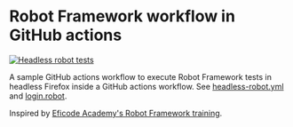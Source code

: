 # Robot Framework workflow in GitHub actions

[![Headless robot tests](https://github.com/swd1tn002/robot-framework-workflow/actions/workflows/headless-robot.yml/badge.svg)](https://github.com/swd1tn002/robot-framework-workflow/actions/workflows/headless-robot.yml)

A sample GitHub actions workflow to execute Robot Framework tests in headless Firefox inside a GitHub actions workflow. See [headless-robot.yml](.github/workflows/headless-robot.yml) and [login.robot](login.robot).

Inspired by [Eficode Academy's Robot Framework training](https://github.com/eficode-academy/rf-katas).
